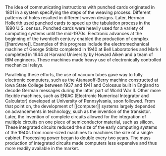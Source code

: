The idea of communicating instructions with punched cards originated in 1801 in a system specifying the steps of the weaving process. Different patterns of holes resulted in different woven designs. Later, Herman Hollerith used punched cards to speed up the tabulation process in the 1890 U.S. census. Punched cards were heavily used for a variety of computing systems until the mid-1970s. Electronic advances at the beginning of the twentieth century enabled the production of complex [[hardware]]. Examples of this progress include the electromechanical machine of George Stibitz completed in 1940 at Bell Laboratories and Mark I completed in 1944 at Harvard University by Howard Aiken and a team of IBM engineers. These machines made heavy use of electronically controlled mechanical relays.

Paralleling these efforts, the use of vacuum tubes gave way to fully electronic computers, such as the Atanasoff-Berry machine constructed at Iowa State College between 1937 and 1941 and Colossus built in England to decode German messages during the latter part of World War II. Other more flexible machines, such as ENIAC (Electronic Numerical Integrator and Calculator) developed at University of Pennsylvania, soon followed. From that point on, the development of [[computer]] systems largely depended on advancements in technology, such as the invention of the transistor. Later, the invention of complete circuits allowed for the integration of multiple circuits on one piece of semiconductor material, such as silicon. These integrated circuits reduced the size of the early computing systems of the 1940s from room-sized machines to machines the size of a single cabinet. Processing power began to double every two years. The mass production of integrated circuits made computers less expensive and thus more readily available in the market.